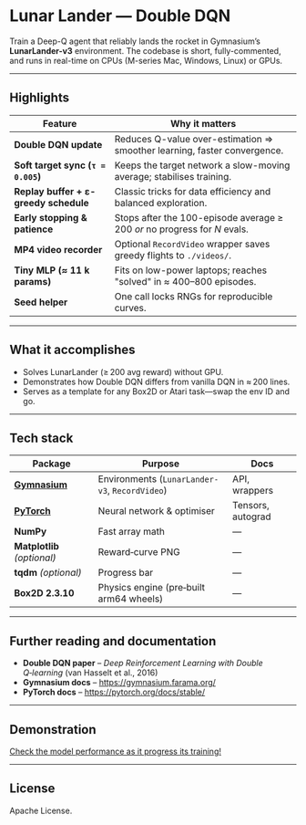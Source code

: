 # Lunar Lander — Double DQN

Train a Deep-Q agent that reliably lands the rocket in Gymnasium’s **LunarLander-v3** environment. The codebase is short, fully-commented, and runs in real-time on CPUs (M-series Mac, Windows, Linux) or GPUs.

---

## Highlights

| Feature                               | Why it matters                                                            |
| ------------------------------------- | ------------------------------------------------------------------------- |
| **Double DQN update**                 | Reduces Q-value over-estimation ⇒ smoother learning, faster convergence.  |
| **Soft target sync (`τ = 0.005`)**    | Keeps the target network a slow-moving average; stabilises training.      |
| **Replay buffer + ε-greedy schedule** | Classic tricks for data efficiency and balanced exploration.              |
| **Early stopping & patience**         | Stops after the 100-episode average ≥ 200 _or_ no progress for _N_ evals. |
| **MP4 video recorder**                | Optional `RecordVideo` wrapper saves greedy flights to `./videos/`.       |
| **Tiny MLP (≈ 11 k params)**          | Fits on low-power laptops; reaches "solved" in ≈ 400–800 episodes.        |
| **Seed helper**                       | One call locks RNGs for reproducible curves.                              |

---

## What it accomplishes

- Solves LunarLander (≥ 200 avg reward) without GPU.
- Demonstrates how Double DQN differs from vanilla DQN in ≈ 200 lines.
- Serves as a template for any Box2D or Atari task—swap the env ID and go.

---

## Tech stack

| Package                                         | Purpose                                        | Docs              |
| ----------------------------------------------- | ---------------------------------------------- | ----------------- |
| **[Gymnasium](https://gymnasium.farama.org/)**  | Environments (`LunarLander-v3`, `RecordVideo`) | API, wrappers     |
| **[PyTorch](https://pytorch.org/docs/stable/)** | Neural network & optimiser                     | Tensors, autograd |
| **NumPy**                                       | Fast array math                                | —                 |
| **Matplotlib** _(optional)_                     | Reward‑curve PNG                               | —                 |
| **tqdm** _(optional)_                           | Progress bar                                   | —                 |
| **Box2D 2.3.10**                                | Physics engine (pre‑built arm64 wheels)        | —                 |

---

## Further reading and documentation

- **Double DQN paper** – _Deep Reinforcement Learning with Double Q‑learning_ (van Hasselt et al., 2016)
- **Gymnasium docs** – <https://gymnasium.farama.org/>
- **PyTorch docs** – <https://pytorch.org/docs/stable/>

---

## Demonstration

[Check the model performance as it progress its training!](https://youtu.be/l5ZGZeFIHQU)

---

## License

Apache License.
